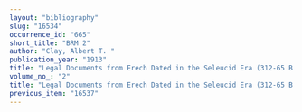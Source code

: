 ```yaml
---
layout: "bibliography"
slug: "16534"
occurrence_id: "665"
short_title: "BRM 2"
author: "Clay, Albert T. "
publication_year: "1913"
title: "Legal Documents from Erech Dated in the Seleucid Era (312-65 B.C.), Babylonian Records in the Library of J. Pierpont Morgan 2 (New York)"
volume_no_: "2"
title: "Legal Documents from Erech Dated in the Seleucid Era (312-65 B.C.), Babylonian Records in the Library of J. Pierpont Morgan 2 (New York)"
previous_item: "16537"
---
```

